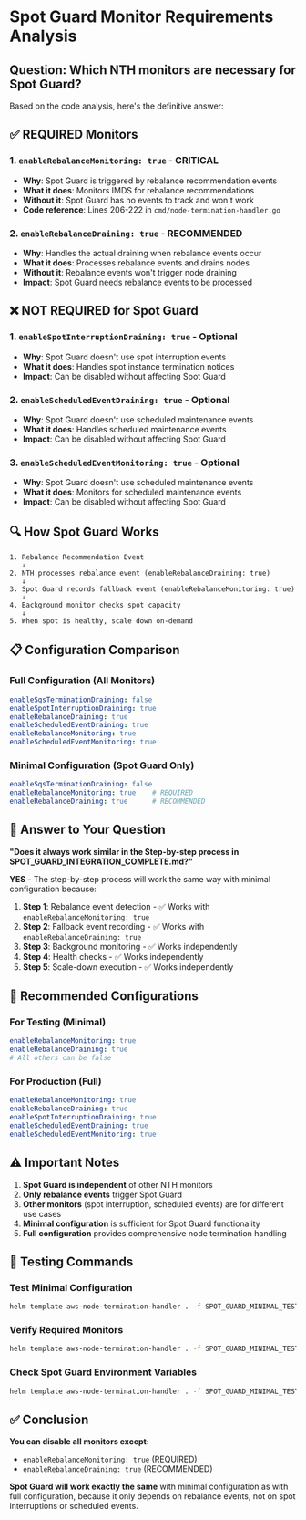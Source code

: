 # Spot Guard Monitor Requirements Analysis

## **Question: Which NTH monitors are necessary for Spot Guard?**

Based on the code analysis, here's the definitive answer:

## **✅ REQUIRED Monitors**

### **1. `enableRebalanceMonitoring: true` - CRITICAL**
- **Why**: Spot Guard is triggered by rebalance recommendation events
- **What it does**: Monitors IMDS for rebalance recommendations
- **Without it**: Spot Guard has no events to track and won't work
- **Code reference**: Lines 206-222 in `cmd/node-termination-handler.go`

### **2. `enableRebalanceDraining: true` - RECOMMENDED**
- **Why**: Handles the actual draining when rebalance events occur
- **What it does**: Processes rebalance events and drains nodes
- **Without it**: Rebalance events won't trigger node draining
- **Impact**: Spot Guard needs rebalance events to be processed

## **❌ NOT REQUIRED for Spot Guard**

### **1. `enableSpotInterruptionDraining: true` - Optional**
- **Why**: Spot Guard doesn't use spot interruption events
- **What it does**: Handles spot instance termination notices
- **Impact**: Can be disabled without affecting Spot Guard

### **2. `enableScheduledEventDraining: true` - Optional**
- **Why**: Spot Guard doesn't use scheduled maintenance events
- **What it does**: Handles scheduled maintenance events
- **Impact**: Can be disabled without affecting Spot Guard

### **3. `enableScheduledEventMonitoring: true` - Optional**
- **Why**: Spot Guard doesn't use scheduled maintenance events
- **What it does**: Monitors for scheduled maintenance events
- **Impact**: Can be disabled without affecting Spot Guard

## **🔍 How Spot Guard Works**

```
1. Rebalance Recommendation Event
   ↓
2. NTH processes rebalance event (enableRebalanceDraining: true)
   ↓
3. Spot Guard records fallback event (enableRebalanceMonitoring: true)
   ↓
4. Background monitor checks spot capacity
   ↓
5. When spot is healthy, scale down on-demand
```

## **📋 Configuration Comparison**

### **Full Configuration (All Monitors)**
```yaml
enableSqsTerminationDraining: false
enableSpotInterruptionDraining: true
enableRebalanceDraining: true
enableScheduledEventDraining: true
enableRebalanceMonitoring: true
enableScheduledEventMonitoring: true
```

### **Minimal Configuration (Spot Guard Only)**
```yaml
enableSqsTerminationDraining: false
enableRebalanceMonitoring: true    # REQUIRED
enableRebalanceDraining: true      # RECOMMENDED
```

## **🎯 Answer to Your Question**

**"Does it always work similar in the Step-by-step process in SPOT_GUARD_INTEGRATION_COMPLETE.md?"**

**YES** - The step-by-step process will work the same way with minimal configuration because:

1. **Step 1**: Rebalance event detection - ✅ Works with `enableRebalanceMonitoring: true`
2. **Step 2**: Fallback event recording - ✅ Works with `enableRebalanceDraining: true`
3. **Step 3**: Background monitoring - ✅ Works independently
4. **Step 4**: Health checks - ✅ Works independently
5. **Step 5**: Scale-down execution - ✅ Works independently

## **🚀 Recommended Configurations**

### **For Testing (Minimal)**
```yaml
enableRebalanceMonitoring: true
enableRebalanceDraining: true
# All others can be false
```

### **For Production (Full)**
```yaml
enableRebalanceMonitoring: true
enableRebalanceDraining: true
enableSpotInterruptionDraining: true
enableScheduledEventDraining: true
enableScheduledEventMonitoring: true
```

## **⚠️ Important Notes**

1. **Spot Guard is independent** of other NTH monitors
2. **Only rebalance events** trigger Spot Guard
3. **Other monitors** (spot interruption, scheduled events) are for different use cases
4. **Minimal configuration** is sufficient for Spot Guard functionality
5. **Full configuration** provides comprehensive node termination handling

## **🧪 Testing Commands**

### **Test Minimal Configuration**
```bash
helm template aws-node-termination-handler . -f SPOT_GUARD_MINIMAL_TEST.yaml
```

### **Verify Required Monitors**
```bash
helm template aws-node-termination-handler . -f SPOT_GUARD_MINIMAL_TEST.yaml | grep -E "(ENABLE_REBALANCE|ENABLE_SPOT_GUARD)"
```

### **Check Spot Guard Environment Variables**
```bash
helm template aws-node-termination-handler . -f SPOT_GUARD_MINIMAL_TEST.yaml | grep -i "SPOT_GUARD"
```

## **✅ Conclusion**

**You can disable all monitors except:**
- `enableRebalanceMonitoring: true` (REQUIRED)
- `enableRebalanceDraining: true` (RECOMMENDED)

**Spot Guard will work exactly the same** with minimal configuration as with full configuration, because it only depends on rebalance events, not on spot interruptions or scheduled events.
